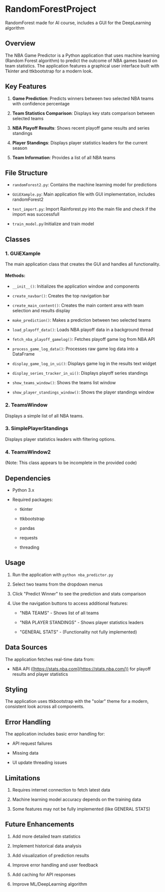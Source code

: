 # RandomForestProject
RandomForest made for AI course, includes a GUI for the DeepLearning algorithm 
## Overview

The NBA Game Predictor is a Python application that uses machine learning (Random Forest algorithm) to predict the outcome of NBA games based on team statistics. The application features a graphical user interface built with Tkinter and ttkbootstrap for a modern look.

## Key Features

1. **Game Prediction**: Predicts winners between two selected NBA teams with confidence percentage
    
2. **Team Statistics Comparison**: Displays key stats comparison between selected teams
    
3. **NBA Playoff Results**: Shows recent playoff game results and series standings
    
4. **Player Standings**: Displays player statistics leaders for the current season
    
5. **Team Information**: Provides a list of all NBA teams
    

## File Structure

- `randomForest2.py`: Contains the machine learning model for predictions
    
- `GUiEXample.py`: Main application file with GUI implementation, includes randomForest2 
    
- `test_import.py`: Import Rainforest.py into the main file and check if the import was successfull
     
- `train_model.py`:Initialize and train model
    
## Classes

### 1. GUiEXample

The main application class that creates the GUI and handles all functionality.

#### Methods:

- `__init__()`: Initializes the application window and components
    
- `create_navbar()`: Creates the top navigation bar
    
- `create_main_content()`: Creates the main content area with team selection and results display
    
- `make_prediction()`: Makes a prediction between two selected teams
    
- `load_playoff_data()`: Loads NBA playoff data in a background thread
    
- `fetch_nba_playoff_gamelog()`: Fetches playoff game log from NBA API
    
- `process_game_log_data()`: Processes raw game log data into a DataFrame
    
- `display_game_log_in_ui()`: Displays game log in the results text widget
    
- `display_series_tracker_in_ui()`: Displays playoff series standings
    
- `show_teams_window()`: Shows the teams list window
    
- `show_player_standings_window()`: Shows the player standings window
    

### 2. TeamsWindow

Displays a simple list of all NBA teams.

### 3. SimplePlayerStandings

Displays player statistics leaders with filtering options.

### 4. TeamsWindow2

(Note: This class appears to be incomplete in the provided code)

## Dependencies

- Python 3.x
    
- Required packages:
    
    - tkinter
        
    - ttkbootstrap
        
    - pandas
        
    - requests
        
    - threading
        

## Usage

1. Run the application with `python nba_predictor.py`
    
2. Select two teams from the dropdown menus
    
3. Click "Predict Winner" to see the prediction and stats comparison
    
4. Use the navigation buttons to access additional features:
    
    - "NBA TEAMS" - Shows list of all teams
        
    - "NBA PLAYER STANDINGS" - Shows player statistics leaders
        
    - "GENERAL STATS" - (Functionality not fully implemented)
        

## Data Sources

The application fetches real-time data from:

- NBA API ([https://stats.nba.com](https://stats.nba.com/)) for playoff results and player statistics
    

## Styling

The application uses ttkbootstrap with the "solar" theme for a modern, consistent look across all components.

## Error Handling

The application includes basic error handling for:

- API request failures
    
- Missing data
    
- UI update threading issues
    

## Limitations

1. Requires internet connection to fetch latest data
    
2. Machine learning model accuracy depends on the training data
    
3. Some features may not be fully implemented (like GENERAL STATS)
    

## Future Enhancements

1. Add more detailed team statistics
    
2. Implement historical data analysis
    
3. Add visualization of prediction results
    
4. Improve error handling and user feedback
    
5. Add caching for API responses
    
6. Improve ML/DeepLearning algorithm
